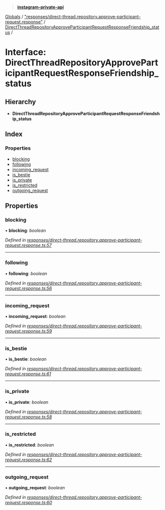 > **[instagram-private-api](../README.md)**

[Globals](../README.md) / ["responses/direct-thread.repository.approve-participant-request.response"](../modules/_responses_direct_thread_repository_approve_participant_request_response_.md) / [DirectThreadRepositoryApproveParticipantRequestResponseFriendship_status](_responses_direct_thread_repository_approve_participant_request_response_.directthreadrepositoryapproveparticipantrequestresponsefriendship_status.md) /

# Interface: DirectThreadRepositoryApproveParticipantRequestResponseFriendship_status

## Hierarchy

* **DirectThreadRepositoryApproveParticipantRequestResponseFriendship_status**

## Index

### Properties

* [blocking](_responses_direct_thread_repository_approve_participant_request_response_.directthreadrepositoryapproveparticipantrequestresponsefriendship_status.md#blocking)
* [following](_responses_direct_thread_repository_approve_participant_request_response_.directthreadrepositoryapproveparticipantrequestresponsefriendship_status.md#following)
* [incoming_request](_responses_direct_thread_repository_approve_participant_request_response_.directthreadrepositoryapproveparticipantrequestresponsefriendship_status.md#incoming_request)
* [is_bestie](_responses_direct_thread_repository_approve_participant_request_response_.directthreadrepositoryapproveparticipantrequestresponsefriendship_status.md#is_bestie)
* [is_private](_responses_direct_thread_repository_approve_participant_request_response_.directthreadrepositoryapproveparticipantrequestresponsefriendship_status.md#is_private)
* [is_restricted](_responses_direct_thread_repository_approve_participant_request_response_.directthreadrepositoryapproveparticipantrequestresponsefriendship_status.md#is_restricted)
* [outgoing_request](_responses_direct_thread_repository_approve_participant_request_response_.directthreadrepositoryapproveparticipantrequestresponsefriendship_status.md#outgoing_request)

## Properties

###  blocking

• **blocking**: *boolean*

*Defined in [responses/direct-thread.repository.approve-participant-request.response.ts:57](https://github.com/dilame/instagram-private-api/blob/3e16058/src/responses/direct-thread.repository.approve-participant-request.response.ts#L57)*

___

###  following

• **following**: *boolean*

*Defined in [responses/direct-thread.repository.approve-participant-request.response.ts:56](https://github.com/dilame/instagram-private-api/blob/3e16058/src/responses/direct-thread.repository.approve-participant-request.response.ts#L56)*

___

###  incoming_request

• **incoming_request**: *boolean*

*Defined in [responses/direct-thread.repository.approve-participant-request.response.ts:59](https://github.com/dilame/instagram-private-api/blob/3e16058/src/responses/direct-thread.repository.approve-participant-request.response.ts#L59)*

___

###  is_bestie

• **is_bestie**: *boolean*

*Defined in [responses/direct-thread.repository.approve-participant-request.response.ts:61](https://github.com/dilame/instagram-private-api/blob/3e16058/src/responses/direct-thread.repository.approve-participant-request.response.ts#L61)*

___

###  is_private

• **is_private**: *boolean*

*Defined in [responses/direct-thread.repository.approve-participant-request.response.ts:58](https://github.com/dilame/instagram-private-api/blob/3e16058/src/responses/direct-thread.repository.approve-participant-request.response.ts#L58)*

___

###  is_restricted

• **is_restricted**: *boolean*

*Defined in [responses/direct-thread.repository.approve-participant-request.response.ts:62](https://github.com/dilame/instagram-private-api/blob/3e16058/src/responses/direct-thread.repository.approve-participant-request.response.ts#L62)*

___

###  outgoing_request

• **outgoing_request**: *boolean*

*Defined in [responses/direct-thread.repository.approve-participant-request.response.ts:60](https://github.com/dilame/instagram-private-api/blob/3e16058/src/responses/direct-thread.repository.approve-participant-request.response.ts#L60)*